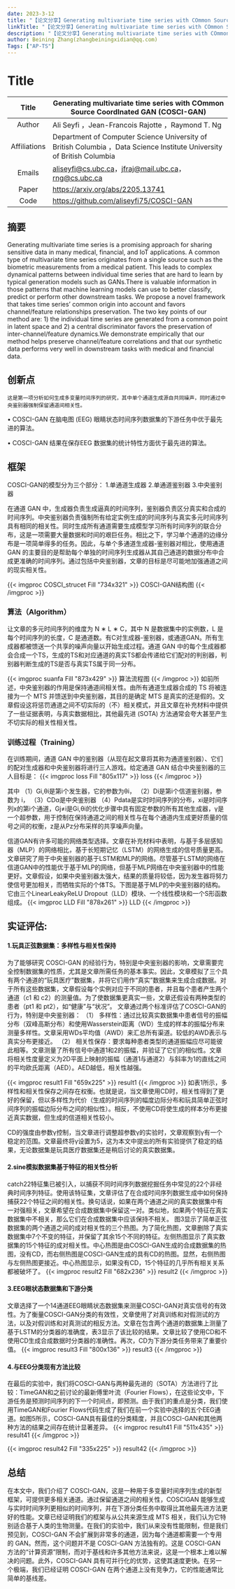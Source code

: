 ```yaml
---
date: 2023-3-12
title: "【论文分享】Generating multivariate time series with COmmon Source CoordInated GAN (COSCI-GAN)"
linkTitle: "【论文分享】Generating multivariate time series with COmmon Source CoordInated GAN (COSCI-GAN)"
description: "【论文分享】Generating multivariate time series with COmmon Source CoordInated GAN (COSCI-GAN)"
author: Beining Zhang(zhangbeiningxidian@qq.com)
Tags: ["AP-TS"]
---
```


# **Title**

|    Title     | Generating multivariate time series with COmmon Source CoordInated GAN (COSCI-GAN) |
| :----------: | ------------------------------------------------------------ |
|    Author    | Ali Seyfi ，Jean-Francois Rajotte ，Raymond T. Ng            |
| Affiliations | Department of Computer Science University of British Columbia ，Data Science Institute University of British Columbia |
|    Emails    | aliseyfi@cs.ubc.ca，jfraj@mail.ubc.ca，rng@cs.ubc.ca         |
|    Paper     | https://arxiv.org/abs/2205.13741                             |
|     Code     | https://github.com/aliseyfi75/COSCI-GAN                      |
## **摘要**  
Generating multivariate time series is a promising approach for sharing sensitive data in many medical, financial, and IoT applications. A common type of multivariate time series originates from a single source such as the biometric measurements from a medical patient. This leads to complex dynamical patterns between individual time series that are hard to learn by typical generation models such as GANs.There is valuable information in those patterns that machine learning models can use to better classify, predict or perform other downstream tasks. We propose a novel framework that takes time series’ common origin into account and favors channel/feature relationships preservation. The two key points of our method are: 1) the individual time series are generated from a common point in latent space and 2) a central discriminator favors the preservation of inter-channel/feature dynamics.We demonstrate empirically that our method helps preserve channel/feature correlations and that our synthetic data performs very well in downstream tasks with medical and financial data.   

## **创新点**  
    这是第一项分析如何生成多变量时间序列的研究，其中单个通道生成源自共同噪声，同时通过中央鉴别器强制保留通道间相关性。

• COSCI-GAN 在脑电图 (EEG) 眼睛状态时间序列数据集的下游任务中优于最先进的算法。

• COSCI-GAN 结果在保存EEG 数据集的统计特性方面优于最先进的算法。



## **框架**   
COSCI-GAN的模型分为三个部分：
1.单通道生成器
2.单通道鉴别器
3.中央鉴别器

在通道 GAN 中，生成器负责生成逼真的时间序列，鉴别器负责区分真实和合成的时间序列。中央鉴别器负责强制所有给定实例生成的时间序列与真实多元时间序列具有相同的相关性。同时生成所有通道需要生成模型学习所有时间序列的联合分布，这是一项需要大量数据和时间的艰巨任务。相比之下，学习单个通道的边缘分布是一项简单得多的任务。因此，与单个多通道生成器-鉴别器对相比，使用通道 GAN 的主要目的是帮助每个单独的时间序列生成器从其自己通道的数据分布中合成更准确的时间序列。通过包括中央鉴别器，文章的目标是尽可能地加强通道之间的现实相关性。

{{< imgproc COSCI_strucet Fill "734x321" >}}
COSCI-GAN结构图 
{{< /imgproc >}}

### 算法（Algorithm）  
让文章的多元时间序列的维度为 N ∗ L ∗ C，其中 N 是数据集中的实例数，L 是每个时间序列的长度，C 是通道数。有C对生成器-鉴别器，或通道GAN。所有生成器都被馈送一个共享的噪声向量以开始生成过程。通道 GAN 中的每个生成器都会合成一个TS，生成的TS和对应通道的真实TS都会传递给它们配对的判别器，判别器判断生成的TS是否与真实TS属于同一分布。

{{< imgproc suanfa Fill "873x429" >}}
算法流程图
{{< /imgproc >}}
如前所述，中央鉴别器的作用是保持通道间相关性。由所有通道生成器合成的 TS 将被连接为一个 MTS 并馈送到中央鉴别器，其目的是确定 MTS 是真实的还是假的。文章假设这将惩罚通道之间不切实际的（不）相关模式，并且文章在补充材料中提供了一些证据表明，与真实数据相比，其他最先进 (SOTA) 方法通常会夸大甚至产生不切实际的相关性相关性。

### 训练过程（Training）
在训练期间，通道 GAN 中的鉴别器（从现在起文章将其称为通道鉴别器）、它们的配对生成器和中央鉴别器将进行三人游戏。给定通道 GAN 结合中央鉴别器的三人目标是：
{{< imgproc loss Fill "805x117" >}}
loss
{{< /imgproc >}}

其中
    （1）Gi,θi是第i个发生器，它的参数为θi，
    （2）Di是第i个信道鉴别器，参数为  i，
    （3）CDα是中央鉴别器
    （4）Pdata是实时时间序列的分布，xi是时间序列x的第i个通道，Gj≠i是Gi,θi的优化步骤中具有固定参数的所有其他生成器，γ是一个超参数，用于控制在保持通道之间的相关性与在每个通道内生成更好质量的信号之间的权衡，z是从Pz分布采样的共享噪声向量。

信道GAN有许多可能的网络类型选择。文章在补充材料中表明，与基于多层感知器（MLP）的网络相比，基于长短期记忆（LSTM）的网络生成的信号质量更高。文章研究了用于中央鉴别器的基于LSTM和MLP的网络。尽管基于LSTM的网络在信道GAN中的性能优于基于MLP的网络，但基于MLP网络在中央鉴别器中的性能更好。文章假设，如果中央鉴别器太强大，结果的质量将较低，因为发生器将努力使信号更加相关，而牺牲实际的个体TS。下图是基于MLP的中央鉴别器的结构。它由三个LinearLeakyReLU Dropout（LLD）模块、一个线性模块和一个S形函数组成。
{{< imgproc LLD Fill "878x261" >}}
 LLD
{{< /imgproc >}}


## **实证评估:**
#### 1.玩具正弦数据集：多样性与相关性保持
为了能够研究 COSCI-GAN 的经验行为，特别是中央鉴别器的影响，文章需要完全控制数据集的性质，尤其是文章所需任务的基本事实。因此，文章模拟了三个具有两个通道的“玩具医疗”数据集，并将它们用作“真实”数据集来生成合成数据。对于所有这些数据集，文章假设每个实例对应于不同的患者，并且每个患者产生两个通道（c1 和 c2）的测量值。为了使数据集更真实一些，文章还假设有两种类型的患者（pt1 和 pt2），如“健康”与“状况”。
文章通过两个标准评估了COSCI-GAN的行为，特别是中央鉴别器：
（1） 多样性：通过比较真实数据集中患者信号的振幅分布（双峰高斯分布）和使用Wasserstein距离（WD）生成的样本的振幅分布来测量多样性。文章采用WDs平均值（AWD）来汇总所有渠道。较低的AWD表示与真实分布更接近。
（2） 相关性保存：要求每种患者类型的通道振幅应尽可能彼此相等。文章测量了所有信号中通道1和2的振幅，并验证了它们的相似性。文章将相关性度量定义为2D平面上映射的振幅（通道1与通道2）与斜率为1的直线之间的平均欧氏距离（AED）。AED越低，相关性越强。


{{< imgproc result1 Fill "659x225" >}}
 result1 
{{< /imgproc >}}
如表1所示，多样性和相关性保存之间存在权衡。也就是说，当文章使用CD时，相关性得到了更好的保留，但以多样性为代价（生成的时间序列的幅度边际分布和玩具简单正弦时间序列的振幅边际分布之间的相似性）。相反，不使用CD将使生成的样本分布更接近真实数据，但生成的信道相关性较小。

CD的强度由参数γ控制，当文章进行调整超参数γ的实验时，文章观察到γ有一个稳定的范围。文章最终将γ设置为5，这为本文中提出的所有实验提供了稳定的结果，无论数据集是玩具医疗数据集还是稍后讨论的真实数据集。

#### 2.sine模拟数据集基于特征的相关性分析

catch22特征集已被引入，以捕获不同时间序列数据挖掘任务中常见的22个非经典时间序列特征。使用该特征集，文章评估了在合成时间序列数据生成中如何保持捕获22个特征之间的相关性。换句话说，如果在两个通道之间的真实数据集中有一对强相关，文章希望在合成数据集中保留这一对。类似地，如果两个特征在真实数据集中不相关，那么它们在合成数据集中应该保持不相关。
  图3显示了简单正弦数据集的两个通道之间的成对相关性的三个热图。为了简化热图，文章删除了真实数据集中7个不变的特征，并保留了其余15个不同的特征。左侧热图显示了真实数据集的15个特征的成对相关性。中心热图是由COSCI-GAN生成的合成数据集的热图，没有CD，而右侧热图是COSCI-GAN生成的具有CD的热图。显然，右侧热图与左侧热图更接近。中心热图显示，如果没有CD，15个特征的几乎所有相关关系都被破坏了。
{{< imgproc result2 Fill "682x236" >}}
 result2
{{< /imgproc >}}

#### 3.EEG眼状态数据集和下游分类
文章选择了一个14通道EEG眼睛状态数据集来测量COSCI-GAN对真实信号的有效性。为了衡量COSCI-GAN分类的有效性，文章使用了对真训练和对假测试的方法，以及对假训练和对真测试的相反方法。文章在包含两个通道的数据集上测量了基于LSTM的分类器的准确度，表3显示了该比较的结果。文章比较了使用CD和不使用CD生成合成数据时分类器的准确性。再次，CD为下游分类任务带来了重要价值。
{{< imgproc result3 Fill "800x136" >}}
 result3 
{{< /imgproc >}}

#### 4.与EEG分类现有方法比较
在最后的实验中，我们将COSCI-GAN与两种最先进的（SOTA）方法进行了比较：TimeGAN和之前讨论的最新傅里叶流（Fourier Flows），在这些论文中，下游任务是预测时间序列的下一个时间点，即预测。由于我们的重点是分类，我们使用TimeGAN和Fourier Flows代码生成了我们在前一个实验中选择的五个EEG通道。如图5所示，COSCI-GAN具有最佳的分类精度，并且COSCI-GAN和其他两种方法的结果之间存在统计显著差异。
{{< imgproc result41 Fill "511x435" >}}
result41 
{{< /imgproc >}}

{{< imgproc result42 Fill "335x225" >}}
 result42 
{{< /imgproc >}}

## **总结**
在本文中，我们介绍了 COSCI-GAN，这是一种用于多变量时间序列生成的新型框架，可提供更多相关通道。通过保留通道之间的相关性，COSCIGAN 能够生成与实时时间序列更相似的时间序列，并在下游分类任务中取得比其他最先进方法更好的性能。文章已经证明我们的框架与从公共来源生成 MTS 相关，我们认为它特别适合基于人类的生物测量。在我们的实验中，我们从来没有性能限制，但是我们预见到，COSCI-GAN 不会扩展到非常多的通道，因为每个通道都需要一个专用的 GAN。然而，这个问题并不是 COSCI-GAN 方法独有的。这是 COSCI-GAN 方法的“计算资源”限制，而对于基线和许多其他方法来说，这是一个根本上难以解决的问题。此外，COSCI-GAN 具有可并行化的优势，这使其速度更快。在另一个极端，我们已经证明 COSCI-GAN 在两个通道上没有竞争力，它的性能通常比简单的基线差。





